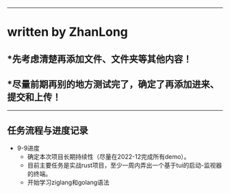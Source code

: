 ***
# written by ZhanLong  
## *先考虑清楚再添加文件、文件夹等其他内容！  
## *尽量前期再别的地方测试完了，确定了再添加进来、提交和上传！ 
***

## 任务流程与进度记录

+ 9-9进度
    * 确定本次项目长期持续性（尽量在2022-12完成所有demo）。
    * 目前主要任务是实战rust项目，至少一周内弄出一个基于tui的启动-监视器的终端。
    * 开始学习ziglang和golang语法




